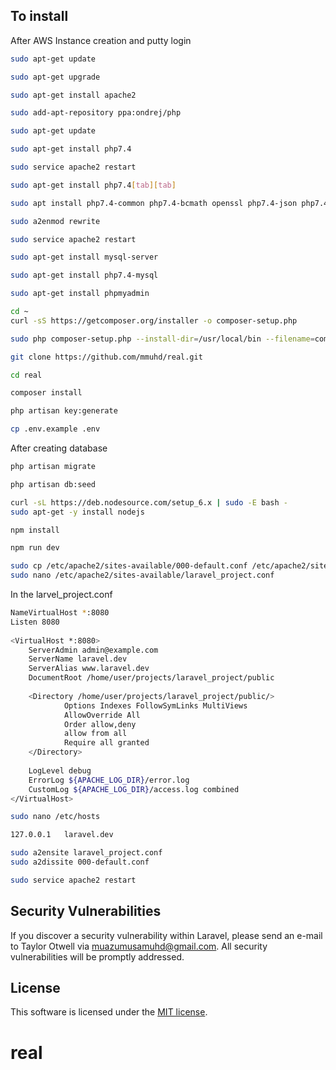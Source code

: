 ## To install

After AWS Instance creation and putty login

```bash
sudo apt-get update
```

```bash
sudo apt-get upgrade
```

```bash
sudo apt-get install apache2
```

```bash
sudo add-apt-repository ppa:ondrej/php
```
```bash
sudo apt-get update
```

```bash
sudo apt-get install php7.4
```

```bash
sudo service apache2 restart
```

```bash
sudo apt-get install php7.4[tab][tab]
```

```bash
sudo apt install php7.4-common php7.4-bcmath openssl php7.4-json php7.4-mbstring
```

```bash
sudo a2enmod rewrite
```

```bash
sudo service apache2 restart
```

```bash
sudo apt-get install mysql-server
```

```bash
sudo apt-get install php7.4-mysql
```

```bash
sudo apt-get install phpmyadmin
```

```bash
cd ~
curl -sS https://getcomposer.org/installer -o composer-setup.php
```

```bash
sudo php composer-setup.php --install-dir=/usr/local/bin --filename=composer
```

```bash
git clone https://github.com/mmuhd/real.git
```

```bash
cd real
```

```bash
composer install
```

```bash
php artisan key:generate
```

```bash
cp .env.example .env
```

After creating database

```bash
php artisan migrate
```

```bash
php artisan db:seed
```

```bash
curl -sL https://deb.nodesource.com/setup_6.x | sudo -E bash -
sudo apt-get -y install nodejs
```

```bash
npm install
```

```bash
npm run dev
```


```bash
sudo cp /etc/apache2/sites-available/000-default.conf /etc/apache2/sites-available/laravel.conf
sudo nano /etc/apache2/sites-available/laravel_project.conf
```
In the larvel_project.conf

```bash
NameVirtualHost *:8080
Listen 8080
 
<VirtualHost *:8080>
    ServerAdmin admin@example.com
    ServerName laravel.dev
    ServerAlias www.laravel.dev
    DocumentRoot /home/user/projects/laravel_project/public
     
    <Directory /home/user/projects/laravel_project/public/>
            Options Indexes FollowSymLinks MultiViews
            AllowOverride All
            Order allow,deny
            allow from all
            Require all granted
    </Directory>
     
    LogLevel debug
    ErrorLog ${APACHE_LOG_DIR}/error.log
    CustomLog ${APACHE_LOG_DIR}/access.log combined
</VirtualHost>
```

```bash
sudo nano /etc/hosts
```

```bash
127.0.0.1   laravel.dev
```

```bash
sudo a2ensite laravel_project.conf
sudo a2dissite 000-default.conf
```

```bash
sudo service apache2 restart
```



## Security Vulnerabilities

If you discover a security vulnerability within Laravel, please send an e-mail to Taylor Otwell via [muazumusamuhd@gmail.com](mailto:muazumusamuhd@gmail.com). All security vulnerabilities will be promptly addressed.

## License

This software is licensed under the [MIT license](https://opensource.org/licenses/MIT).
# real
